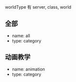 worldType 有 server, class, world

## 全部
- name: all
- type: category

## 动画教学
- name: animation
- type: category